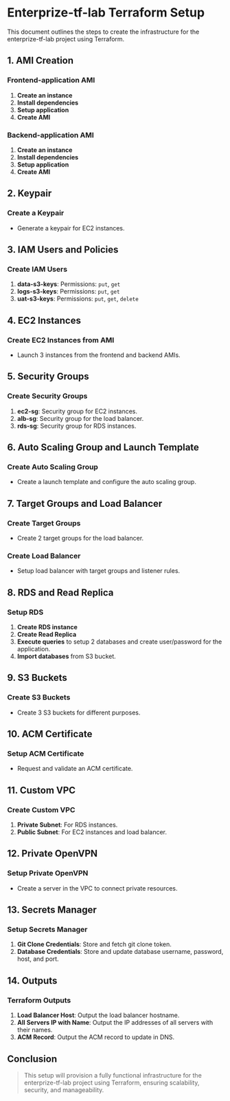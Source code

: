 # Enterprize-tf-lab Terraform Setup

This document outlines the steps to create the infrastructure for the enterprize-tf-lab project using Terraform.

## 1. AMI Creation

### Frontend-application AMI
1. **Create an instance**
2. **Install dependencies**
3. **Setup application**
4. **Create AMI**

### Backend-application AMI
1. **Create an instance**
2. **Install dependencies**
3. **Setup application**
4. **Create AMI**

## 2. Keypair

### Create a Keypair
- Generate a keypair for EC2 instances.

## 3. IAM Users and Policies

### Create IAM Users
1. **data-s3-keys**: Permissions: `put`, `get`
2. **logs-s3-keys**: Permissions: `put`, `get`
3. **uat-s3-keys**: Permissions: `put`, `get`, `delete`

## 4. EC2 Instances

### Create EC2 Instances from AMI
- Launch 3 instances from the frontend and backend AMIs.

## 5. Security Groups

### Create Security Groups
1. **ec2-sg**: Security group for EC2 instances.
2. **alb-sg**: Security group for the load balancer.
3. **rds-sg**: Security group for RDS instances.

## 6. Auto Scaling Group and Launch Template

### Create Auto Scaling Group
- Create a launch template and configure the auto scaling group.

## 7. Target Groups and Load Balancer

### Create Target Groups
- Create 2 target groups for the load balancer.

### Create Load Balancer
- Setup load balancer with target groups and listener rules.

## 8. RDS and Read Replica

### Setup RDS
1. **Create RDS instance**
2. **Create Read Replica**
3. **Execute queries** to setup 2 databases and create user/password for the application.
4. **Import databases** from S3 bucket.

## 9. S3 Buckets

### Create S3 Buckets
- Create 3 S3 buckets for different purposes.

## 10. ACM Certificate

### Setup ACM Certificate
- Request and validate an ACM certificate.

## 11. Custom VPC

### Create Custom VPC
1. **Private Subnet**: For RDS instances.
2. **Public Subnet**: For EC2 instances and load balancer.

## 12. Private OpenVPN

### Setup Private OpenVPN
- Create a server in the VPC to connect private resources.

## 13. Secrets Manager

### Setup Secrets Manager
1. **Git Clone Credentials**: Store and fetch git clone token.
2. **Database Credentials**: Store and update database username, password, host, and port.

## 14. Outputs

### Terraform Outputs
1. **Load Balancer Host**: Output the load balancer hostname.
2. **All Servers IP with Name**: Output the IP addresses of all servers with their names.
3. **ACM Record**: Output the ACM record to update in DNS.

## Conclusion

> This setup will provision a fully functional infrastructure for the enterprize-tf-lab project using Terraform, ensuring scalability, security, and manageability.

